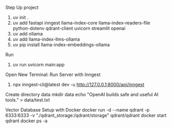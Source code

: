Step Up project
1. uv init .
2. uv add fastapi inngest llama-index-core llama-index-readers-file python-dotenv qdrant-client uvicorn streamlit openai
3. uv add ollama
4. uv add llama-index-llms-ollama
5. uv pip install llama-index-embeddings-ollama



Run
1. uv run uvicorn main:app


Open New Terminal:
Run Server with Inngest
1. npx inngest-cli@latest dev -u http://127.0.0.1:8000/api/inngest


Create directory data
mkdir data
echo "OpenAI builds safe and useful AI tools." > data/test.txt



Vector Database Setup with Docker 
docker run -d --name qdrant -p 6333:6333 -v "./qdrant_storage:/qdrant/storage" qdrant/qdrant
docker start qdrant
docker ps -a